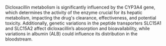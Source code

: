 Dicloxacillin metabolism is significantly influenced by the CYP3A4 gene, which determines the activity of the enzyme crucial for its hepatic metabolism, impacting the drug's clearance, effectiveness, and potential toxicity. Additionally, genetic variations in the peptide transporters SLC15A1 and SLC15A2 affect dicloxacillin’s absorption and bioavailability, while variations in albumin (ALB) could influence its distribution in the bloodstream.